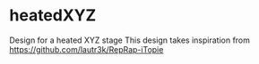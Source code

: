 # heatedXYZ
Design for a heated XYZ stage
This design takes inspiration from https://github.com/lautr3k/RepRap-iTopie
